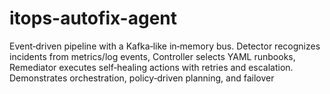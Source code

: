 # itops-autofix-agent
Event‑driven pipeline with a Kafka‑like in‑memory bus. Detector recognizes incidents from metrics/log events, Controller selects YAML runbooks, Remediator executes self‑healing actions with retries and escalation. Demonstrates orchestration, policy‑driven planning, and failover
